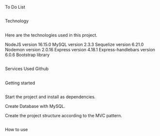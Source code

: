 To Do List 
##

Technology
##

Here are the technologies used in this project.

NodeJS  version 16.15.0
MySQL version 2.3.3
Sequelize version 6.21.0
Nodemon version 2.0.16
Express version 4.18.1
Express-handlebars version 6.0.6
Bootstrap library

##
Services Used
Github

##
Getting started
##
Start the project and install as dependencies.

Create Database with MySQL.

Create the project structure according to the MVC pattern.

##

How to use
##
